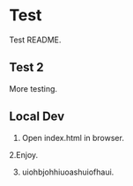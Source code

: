# Test

Test README.

## Test 2

More testing.

## Local Dev

1. Open index.html in browser. 

2.Enjoy.

3. uiohbjohhiuoashuiofhaui.